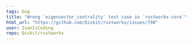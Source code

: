 ```yaml
---
tags: bug
title: "Wrong `eigenvector_centrality` test case in `rustworkx-core`"
html_url: "https://github.com/Qiskit/rustworkx/issues/798"
user: IvanIsCoding
repo: Qiskit/rustworkx
---
```


